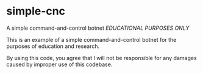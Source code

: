 # simple-cnc
A simple command-and-control botnet *EDUCATIONAL PURPOSES ONLY*

This is an example of a simple command-and-control botnet for the purposes of education
and research.

By using this code, you agree that I will not be responsible for any damages caused by
improper use of this codebase.